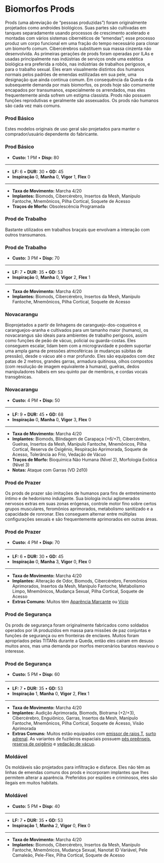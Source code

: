 # Biomorfos Prods

Prods (uma abreviação de “pessoas produzidas”) foram originalmente projetados como androides biológicos. Suas partes são cultivadas em tanques separadamente usando processos de crescimento acelerado e montadas com vários sistemas cibernéticos de “emendas”; esse processo produz um corpo funcional em uma fração do tempo necessário para clonar um biomorfo comum. Cibercérebros substituem sua massa cinzenta não desenvolvida. As primeiras gerações de prods foram operadas por ILAs e usadas principalmente nas indústrias de serviços onde uma estética biológica era preferida a robôs, nas indústrias de trabalhos perigosos, e para o trabalho sexual. Eles eram visualmente distintos dos humanos normais pelos padrões de emendas estilizadas em sua pele, uma designação que ainda continua comum. Em consequência da Queda e da subsequente demanda por mais biomorfos, os prods hoje são comumente encapados por transumanos, especialmente os arrendados, mas eles frequentemente ainda sofrem um estigma classista. Prods não possuem funções reprodutivas e geralmente são assexuados. Os prods não humanos são cada vez mais comuns.

### Prod Básico

Estes modelos originais de uso geral são projetados para manter o comprador/usuário dependente do fabricante.

<!-- CLEANED blockquote class="indent stat-list" -->

### Prod Básico

- **Custo:** 1&nbsp;PM • **Disp:** 80

---

- **LF:** 6 • **DUR:** 30 • **GD:** 45
- **Inspiração** 0, **Manha** 0, **Vigor** 1, **Flex** 0

---

- **Taxa de Movimento:** Marcha 4/20
- **Implantes:** Biomods, Cibercérebro, Insertos da Mesh, Manípulo Fantoche, Mnemônicos, Pilha Cortical, Soquete de Acesso
- **Traços de Morfo:** Obsolescência Programada

<!-- CLEANED /blockquote -->

### Prod de Trabalho

Bastante utilizados em trabalhos braçais que envolvam a interação com outros transumanos.

<!-- CLEANED blockquote class="indent stat-list" -->

### Prod de Trabalho

- **Custo:** 3&nbsp;PM • **Disp:** 70

---

- **LF:** 7 • **DUR:** 35 • **GD:** 53
- **Inspiração** 0, **Manha** 0, **Vigor** 2, **Flex** 1

---

- **Taxa de Movimento:** Marcha 4/20
- **Implantes:** Biomods, Cibercérebro, Insertos da Mesh, Manípulo Fantoche, Mnemônicos, Pilha Cortical, Soquete de Acesso

<!-- CLEANED /blockquote -->

<!--sort-->

<!--sort-block-->

### Novacarangu

Bioprojetados a partir de linhagens de caranguejo-dos-coqueiros e caranguejos-aranha e cultivados para um tamanho maior (humano), os novacarangus são ideais para ambientes de trabalho perigosos, assim como funções de peão de vácuo, policial ou guarda-costas. Eles conseguem escalar, lidam bem com a microgravidade e podem suportar uma ampla gama de pressões atmosféricas (e mudanças súbitas de pressão), desde o vácuo até o mar profundo. Eles são equipados com dez patas de 2 metros, grandes garras, armadura quitinosa, olhos compostos (com resolução de imagem equivalente à humana), guelras, dedos manipuladores hábeis em seu quinto par de membros, e cordas vocais transgênicas.

<!-- CLEANED blockquote class="indent stat-list" -->

### Novacarangu

- **Custo:** 4&nbsp;PM • **Disp:** 50

---

- **LF:** 9 • **DUR:** 45 • **GD:** 68
- **Inspiração** 0, **Manha** 0, **Vigor** 3, **Flex** 0

---

- **Taxa de Movimento:** Marcha 4/20
- **Implantes:** Biomods, Blindagem de Carapaça (+6/+7), Cibercérebro, Guelras, Insertos da Mesh, Manípulo Fantoche, Mnemônicos, Pilha Cortical, Reserva de Oxigênio, Respiração Aprimorada, Soquete de Acesso, Tolerância ao Frio, Vedação de Vácuo
- **Traços de Morfo:** Bioquímica Não Humana (Nível 2), Morfologia Exótica (Nível 3)
- **Notas:** Ataque com Garras (VD 2d10)

<!-- CLEANED /blockquote -->

<!--sort-block-->

### Prod de Prazer

Os prods de prazer são imitações de humanos para fins de entretenimento íntimo e de hedonismo indulgente. Sua biologia inclui aglomerados nervosos extras em suas zonas erógenas, controle motor fino sobre certos grupos musculares, feromônios aprimorados, metabolismo sanitizado e a capacidade de ronronar. Eles conseguem alternar entre múltiplas configurações sexuais e são frequentemente aprimorados em outras áreas.

<!-- CLEANED blockquote class="indent stat-list" -->

### Prod de Prazer

- **Custo:** 4&nbsp;PM • **Disp:** 70

---

- **LF:** 6 • **DUR:** 30 • **GD:** 45
- **Inspiração** 0, **Manha** 3, **Vigor** 0, **Flex** 0

---

- **Taxa de Movimento:** Marcha 4/20
- **Implantes:** Alteração de Odor, Biomods, Cibercérebro, Feromônios Aprimorados, Insertos da Mesh, Manípulo Fantoche, Metabolismo Limpo, Mnemônicos, Mudança Sexual, Pilha Cortical, Soquete de Acesso
- **Extras Comuns:** Muitos têm [Aparência Marcante](28-traits.md#striking-looks) ou [Vício](28-traits.md#addiction)

<!-- CLEANED /blockquote -->

<!--sort-end-->

<!--sort-->

<!--sort-block-->

### Prod de Segurança

Os prods de segurança foram originalmente fabricados como soldados operados por IA produzidos em massa para missões de paz conjuntas e funções de segurança ou em fronteiras de enclaves. Muitos foram apropriados pelas TITANs durante a Queda, então eles caíram em desuso muitos anos, mas uma demanda por morfos mercenários baratos reavivou o interesse.

<!-- CLEANED blockquote class="indent stat-list" -->

### Prod de Segurança

- **Custo:** 5&nbsp;PM • **Disp:** 60

---

- **LF:** 7 • **DUR:** 35 • **GD:** 53
- **Inspiração** 1, **Manha** 0, **Vigor** 2, **Flex** 1

---

- **Taxa de Movimento:** Marcha 4/20
- **Implantes:** Audição Aprimorada, Biomods, Biotrama (+2/+3), Cibercérebro, Enguiônico, Garras, Insertos da Mesh, Manípulo Fantoche, Mnemônicos, Pilha Cortical, Soquete de Acesso, Visão Aprimorada
- **Extras Comuns:** Muitos estão equipados com [emissor de raios T](../16/06-sensory-augmentations.md), [surto adrenal](../16/10-combat-augmentations.md). As variantes de fuzileiros espaciais possuem [pés preênseis](../16/11-physical-augmentations.md), [reserva de oxigênio](../16/11-physical-augmentations.md) e [vedação de vácuo](../16/11-physical-augmentations.md).

<!-- CLEANED /blockquote -->

<!--sort-block-->

### Moldável

Os moldáveis são projetados para infiltração e disfarce. Eles não têm as linhas de emendas comuns dos prods e incorporam implantes que lhes permitem alterar a aparência. Preferidos por espiões e criminosos, eles são ilegais em muitos habitats.

<!-- CLEANED blockquote class="indent stat-list" -->

### Moldável

- **Custo:** 5&nbsp;PM • **Disp:** 40

---

- **LF:** 7 • **DUR:** 35 • **GD:** 53
- **Inspiração** 1, **Manha** 2, **Vigor** 0, **Flex** 0

---

- **Taxa de Movimento:** Marcha 4/20
- **Implantes:** Biomods, Cibercérebro, Insertos da Mesh, Manípulo Fantoche, Mnemônicos, Mudança Sexual, Nanotat ID Variável, Pele Camaleão, Pele-Flex, Pilha Cortical, Soquete de Acesso

<!-- CLEANED /blockquote -->

<!--sort-end-->
